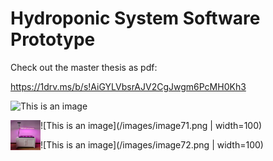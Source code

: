 
# Hydroponic System Software Prototype

Check out the master thesis as pdf:

https://1drv.ms/b/s!AiGYLVbsrAJV2CgJwgm6PcMH0Kh3


![This is an image](<img src="/images/IMG_20211227_130426~2.jpg" width="400" height="790">)

<a href="url"><img src="/images/IMG_20211227_130426~2.jpg" align="left" height="48" width="48" ></a>

![This is an image](/images/image71.png | width=100)

![This is an image](/images/image72.png | width=100)




